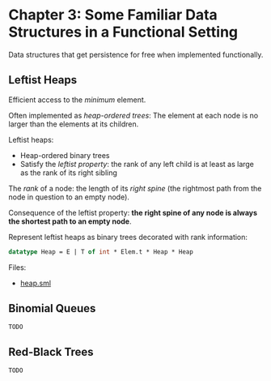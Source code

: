 # Chapter 3: Some Familiar Data Structures in a Functional Setting

Data structures that get persistence for free when implemented 
functionally.

## Leftist Heaps

Efficient access to the _minimum_ element.

Often implemented as _heap-ordered trees_:
The element at each node is no larger than
the elements at its children.

Leftist heaps:
- Heap-ordered binary trees
- Satisfy the _leftist property_: the rank of any left child is at least as
large as the rank of its right sibling

The _rank_ of a node: the length of its _right spine_
(the rightmost path from the node in question to an empty node).

Consequence of the leftist property: **the right spine of any node is always 
the shortest path to an empty node**.

Represent leftist heaps as binary trees decorated with rank information:

```sml
datatype Heap = E | T of int * Elem.t * Heap * Heap
```

Files:

- [heap.sml](heap.sml)

## Binomial Queues

`TODO`

## Red-Black Trees

`TODO`
